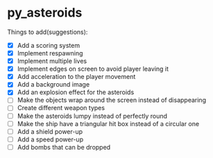 # py_asteroids


Things to add(suggestions):
- [X] Add a scoring system
- [X] Implement respawning
- [X] Implement multiple lives
- [X] Implement edges on screen to avoid player leaving it
- [X] Add acceleration to the player movement
- [X] Add a background image
- [X] Add an explosion effect for the asteroids
- [ ] Make the objects wrap around the screen instead of disappearing
- [ ] Create different weapon types
- [ ] Make the asteroids lumpy instead of perfectly round
- [ ] Make the ship have a triangular hit box instead of a circular one
- [ ] Add a shield power-up
- [ ] Add a speed power-up
- [ ] Add bombs that can be dropped